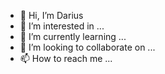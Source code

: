 - 👋 Hi, I’m Darius
- 👀 I’m interested in ...
- 🌱 I’m currently learning ...
- 💞️ I’m looking to collaborate on ...
- 📫 How to reach me ...

<!---
Bogd4nn/Bogd4nn is a ✨ special ✨ repository because its `README.md` (this file) appears on your GitHub profile.
You can click the Preview link to take a look at your changes.
--->
